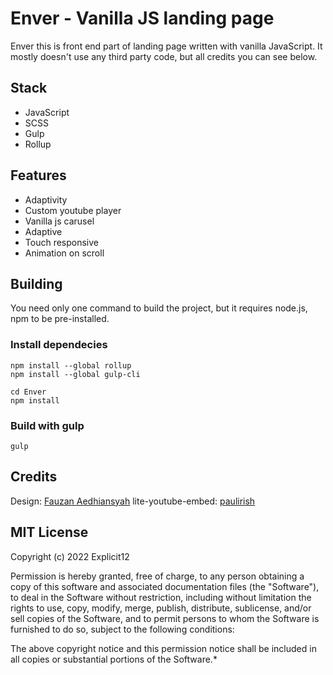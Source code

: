 # Enver - Vanilla JS landing page
Enver this is front end part of landing page written with vanilla JavaScript. It mostly doesn't use any third party code, but all credits you can see below.

## Stack
- JavaScript
- SCSS
- Gulp
- Rollup

## Features
- Adaptivity
- Custom youtube player
- Vanilla js carusel
 - Adaptive
 - Touch responsive
- Animation on scroll

## Building
You need only one command to build the project, but it requires node.js, npm to be pre-installed.

### Install dependecies
    npm install --global rollup
    npm install --global gulp-cli
    
    cd Enver
    npm install

### Build with gulp
    gulp

## Credits
Design: [Fauzan Aedhiansyah](https://www.figma.com/community/file/1058842196634115002/Digital-Agency-Website---Freebie "Fauzan Aedhiansyah")
lite-youtube-embed: [paulirish](https://github.com/paulirish/lite-youtube-embed "paulirish")

## MIT License

Copyright (c) 2022 Explicit12

Permission is hereby granted, free of charge, to any person obtaining a copy
of this software and associated documentation files (the "Software"), to deal
in the Software without restriction, including without limitation the rights
to use, copy, modify, merge, publish, distribute, sublicense, and/or sell
copies of the Software, and to permit persons to whom the Software is
furnished to do so, subject to the following conditions:

The above copyright notice and this permission notice shall be included in all
copies or substantial portions of the Software.*
